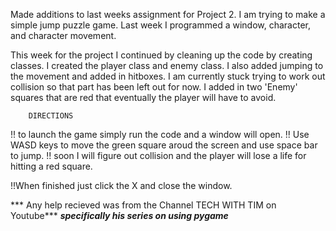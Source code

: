 Made additions to last weeks assignment for Project 2. I am trying to make a simple jump puzzle game. Last week I programmed a window, character, and character movement. 

This week for the project I continued by cleaning up the code by creating classes. I created the player class and enemy class. I also added jumping to the movement and added in hitboxes.
I am currently stuck trying to work out collision so that part has been left out for now. I added in two 'Enemy' squares that are red that eventually the player will have to avoid.


        DIRECTIONS

!! to launch the game simply run the code and a window will open.
!! Use WASD keys to move the green square aroud the screen and use space bar to jump.
!! soon I will figure out collision and the player will lose a life for hitting a red square.

!!When finished just click the X and close the window.


*** Any help recieved was from the Channel TECH WITH TIM on Youtube***
***specifically his series on using pygame***

